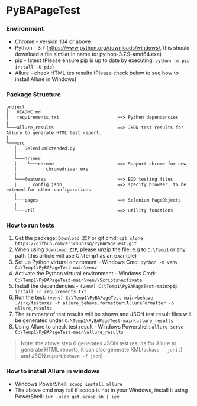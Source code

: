 # PyBAPageTest
### Environment
- Chrome - version 104 or above
- Python - 3.7 (https://www.python.org/downloads/windows/, this should download a file similar in name to: python-3.7.9-amd64.exe)
- pip - latest (Please ensure pip is up to date by executing: `python -m pip install -U pip`)
- Allure - check HTML tes results (Please check below to see how to install Allure in Windows)
### Package Structure
```
project
│   README.md
│   requirements.txt                      ==> Python dependencies
|
└───allure_results                        ==> JSON test results for Allure to generate HTML test report.
|
└───src                 
   │   SeleniumExtended.py               
   │
   └───driver
   |    └───chrome                        ==> Support chrome for now
   |           chromedriver.exe
   |
   └───features                           ==> BDD testing files      
   |      config.json                     ==> specify browser, to be extened for other configurations
   |
   └───pages                              ==> Selenium PageObjects
   |
   └───util                               ==> utility functions  
```
### How to run tests
1. Get the package: `Download ZIP` or git cmd: `git clone https://github.com/ericsunssg/PyBAPageTest.git`
2. When using `Download ZIP`, please unzip the file, e.g to `C:\Temp1` or any path (this article will use C:\Temp1 as an example) 
3. Set up Python virtural enviroment - Windows Cmd: `python -m venv C:\Temp1\PyBAPageTest-main\venv`
4. Activate the Python virtural environment -  Windows Cmd: `C:\Temp1\PyBAPageTest-main\venv\Scripts>activate`
5. Install the dependencies - `(venv) C:\Temp1\PyBAPageTest-main>pip install -r requirements.txt`
6. Run the test: `(venv) C:\Temp1\PyBAPageTest-main>behave ./src/features -f allure_behave.formatter:AllureFormatter -o allure_results`
7. The summary of test results will be shown and JSON test result files will be generated under `C:\Temp1\PyBAPageTest-main\allure_results`
8. Using Allure to check test result - Windows Powershell: `allure serve C:\Temp1\PyBAPageTest-main\allure_results`
> Note: the above step 6 generates JSON test results for Allure to generate HTML reports, it can also generate XML(`behave --junit`) and JSON report(`behave -f json`)
### How to install Allure in windows
- Windows PowerShell: `scoop install allure` 
- The above cmd may fail if scoop is not in your Windows, install it using PowerShell: `iwr -useb get.scoop.sh | iex`
